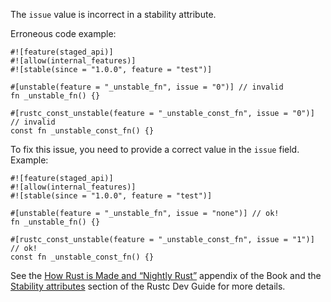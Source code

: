 The `issue` value is incorrect in a stability attribute.

Erroneous code example:

```compile_fail,E0545
#![feature(staged_api)]
#![allow(internal_features)]
#![stable(since = "1.0.0", feature = "test")]

#[unstable(feature = "_unstable_fn", issue = "0")] // invalid
fn _unstable_fn() {}

#[rustc_const_unstable(feature = "_unstable_const_fn", issue = "0")] // invalid
const fn _unstable_const_fn() {}
```

To fix this issue, you need to provide a correct value in the `issue` field.
Example:

```
#![feature(staged_api)]
#![allow(internal_features)]
#![stable(since = "1.0.0", feature = "test")]

#[unstable(feature = "_unstable_fn", issue = "none")] // ok!
fn _unstable_fn() {}

#[rustc_const_unstable(feature = "_unstable_const_fn", issue = "1")] // ok!
const fn _unstable_const_fn() {}
```

See the [How Rust is Made and “Nightly Rust”][how-rust-made-nightly] appendix
of the Book and the [Stability attributes][stability-attributes] section of the
Rustc Dev Guide for more details.

[how-rust-made-nightly]: https://doc.rust-lang.org/book/appendix-07-nightly-rust.html
[stability-attributes]: https://rustc-dev-guide.rust-lang.org/stability.html
